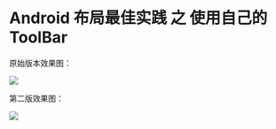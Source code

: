 # Android 布局最佳实践 之 使用自己的 ToolBar

原始版本效果图：

![](https://raw.githubusercontent.com/Isayes/screenshotpictures/441790d74b837d2e6cd02bf50127da4619b10105/android/mytoolbar.gif)

第二版效果图：

![](https://raw.githubusercontent.com/Isayes/mytoolbar/3c5f842f82b79921d920d4537cd881623c3ad862/%E7%AC%AC%E4%BA%8C%E7%89%88%2B%E6%B2%89%E6%B5%B8%E5%BC%8F%E7%8A%B6%E6%80%81%E6%A0%8F/Screenshot_2016-04-26-20-52-32.png)
